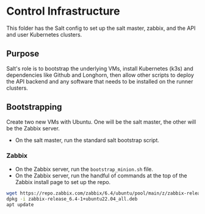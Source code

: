 # Control Infrastructure
This folder has the Salt config to set up the salt master, zabbix, and the API and user Kubernetes clusters.

## Purpose
Salt's role is to bootstrap the underlying VMs, install Kubernetes (k3s) and dependencies like Github and Longhorn, then allow other scripts to deploy the API backend and any software that needs to be installed on the runner clusters.

## Bootstrapping
Create two new VMs with Ubuntu. One will be the salt master, the other will be the Zabbix server.

- On the salt master, run the standard salt bootstrap script.
### Zabbix
- On the Zabbix server, run the `bootstrap_minion.sh` file. 
- On the Zabbix server, run the handful of commands at the top of the Zabbix install page to set up the repo.
```bash
wget https://repo.zabbix.com/zabbix/6.4/ubuntu/pool/main/z/zabbix-release/zabbix-release_6.4-1+ubuntu22.04_all.deb
dpkg -i zabbix-release_6.4-1+ubuntu22.04_all.deb
apt update 
```


